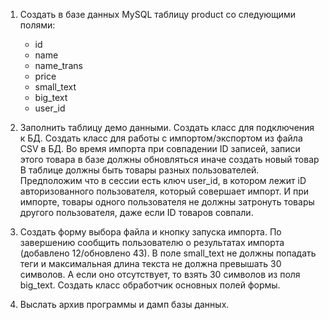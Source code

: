 1. Создать в базе данных MySQL таблицу product со следующими полями:
   - id
   - name
   - name_trans
   - price
   - small_text
   - big_text
   - user_id

2. Заполнить таблицу демо данными.
Создать класс для подключения к БД. Создать класс для работы с импортом/экспортом из
файла CSV в БД. Во время импорта при совпадении ID записей, записи этого товара в
базе должны обновляться иначе создать новый товар
В таблице должны быть товары разных пользователей.
Предположим что в сессии есть ключ user_id, в котором лежит iD авторизованного
пользователя, который совершает импорт.
И при импорте, товары одного пользователя не должны затронуть товары другого
пользователя, даже если ID товаров совпали.

3. Создать форму выбора файла и кнопку запуска импорта.
По завершению сообщить пользователю о результатах импорта (добавлено 12/обновлено
43).
В поле small_text не должны попадать теги и максимальная длина текста не должна
превышать 30 символов.
А если оно отсутствует, то взять 30 символов из поля big_text. Создать класс обработчик
основных полей формы.

4. Выслать архив программы и дамп базы данных.
